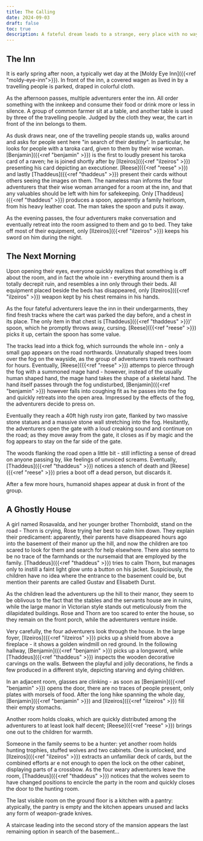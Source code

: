 ```yaml
---
title: The Calling
date: 2024-09-03
draft: false
toc: true
description: A fateful dream leads to a strange, eery place with no way back.
---
```


## The Inn

It is early spring after noon, a typically wet day at the [Moldy Eye Inn]({{<ref "moldy-eye-inn">}}). In front of the inn, a covered wagen as lived in by a travelling people is parked, draped in colorful cloth.

As the afternoon passes, multiple adventurers enter the inn. All order something with the innkeep and consume their food or drink more or less in silence. A group of common farmer sit at a table, and another table is used by three of the travelling people. Judged by the cloth they wear, the cart in front of the inn belongs to them.

As dusk draws near, one of the travelling people stands up, walks around and asks for people sent here "in search of their destiny". In particular, he looks for people with a taroka card, given to them by their wise woman. [Benjamin]({{<ref "benjamin" >}}) is the first to loudly present his taroka card of a raven; he is joined shortly after by [Ilzeiros]({{<ref "ilzeiros" >}}) presenting his card depicting an executioner. [Reese]({{<ref "reese" >}}) and lastly [Thaddeus]({{<ref "thaddeus" >}}) present their cards without others seeing the images on them. The nameless man informs the four adventurers that their wise woman arranged for a room at the inn, and that any valuables should be left with him for safekeeping. Only [Thaddeus]({{<ref "thaddeus" >}}) produces a spoon, apparently a family heirloom, from his heavy leather coat. The man takes the spoon and puts it away.

As the evening passes, the four adventurers make conversation and eventually retreat into the room assigned to them and go to bed. They take off most of their equipment, only [Ilzeiros]({{<ref "ilzeiros" >}}) keeps his sword on him during the night.


## The Next Morning

Upon opening their eyes, everyone quickly realizes that something is off about the room, and in fact the whole inn - everything around them is a totally decrepit ruin, and resembles a inn only through their beds. All equipment placed beside the beds has disappeared, only [Ilzeiros]({{<ref "ilzeiros" >}}) weapon kept by his chest remains in his hands.

As the four fateful adventurers leave the inn in their undergarments, they find fresh tracks where the cart was parked the day before, and a chest in its place. The only item in that chest is [Thaddeus]({{<ref "thaddeus" >}})' spoon, which he promptly throws away, cursing. [Reese]({{<ref "reese" >}}) picks it up, certain the spoon has some value.

The tracks lead into a thick fog, which surrounds the whole inn - only a small gap appears on the road northwards. Unnaturally shaped trees loom over the fog on the wayside, as the group of adventurers travels northward for hours. Eventually, [Reese]({{<ref "reese" >}}) attemps to pierce through the fog with a summoned mage hand - however, instead of the usually human shaped hand, the mage hand takes the shape of a skeletal hand. The hand itself passes through the fog undisturbed, [Benjamin]({{<ref "benjamin" >}}) however falls into coughing fit as he passes into the fog and quickly retreats into the open area. Impressed by the effects of the fog, the adventurers decide to press on.

Eventually they reach a 40ft high rusty iron gate, flanked by two massive stone statues and a massive stone wall stretching into the fog. Hesitantly, the adventurers open the gate with a loud creaking sound and continue on the road; as they move away from the gate, it closes as if by magic and the fog appears to stay on the far side of the gate. 

The woods flanking the road open a little bit - still inflicting a sense of dread on anyone passing by, like feelings of unvoiced screams. Eventually, [Thaddeus]({{<ref "thaddeus" >}}) notices a stench of death and [Reese]({{<ref "reese" >}}) pries a boot off a dead person, but discards it.

After a few more hours, humanoid shapes appear at dusk in front of the group.

## A Ghostly House

A girl named Rosavalda, and her younger brother Thornboldt, stand on the road - Thorn is crying, Rose trying her best to calm him down. They explain their predicament: apparently, their parents have disappeared hours ago into the basement of their manor up the hill, and now the children are too scared to look for them and search for help elsewhere. There also seems to be no trace of the farmhands or the nursemaid that are employed by the family. [Thaddeus]({{<ref "thaddeus" >}}) tries to calm Thorn, but manages only to instill a faint light glow unto a button on his jacket. Suspiciously, the children have no idea where the entrance to the basement could be, but mention their parents are called Gustav and Elisabeth Durst.

As the children lead the adventurers up the hill to their manor, they seem to be oblivous to the fact that the stables and the servants house are in ruins, while the large manor in Victorian style stands out meticulously from the dilapidated buildings. Rose and Thorn are too scared to enter the house, so they remain on the front porch, while the adventurers venture inside.

Very carefully, the four adventurers look through the house. In the large foyer, [Ilzeiros]({{<ref "ilzeiros" >}}) picks up a shield from above a fireplace - it shows a golden windmill on red ground. In the following hallway, [Benjamin]({{<ref "benjamin" >}}) picks up a longsword, while [Thaddeus]({{<ref "thaddeus" >}}) inspects the wooden decorative carvings on the walls. Between the playful and jolly decorations, he finds a few produced in a different style, depicting starving and dying children. 

In an adjacent room, glasses are clinking - as soon as [Benjamin]({{<ref "benjamin" >}}) opens the door, there are no traces of people present, only plates with morsels of food. After the long hike spanning the whole day, [Benjamin]({{<ref "benjamin" >}}) and [Ilzeiros]({{<ref "ilzeiros" >}}) fill their empty stomachs. 

Another room holds cloaks, which are quickly distributed among the adventurers to at least look half decent; [Reese]({{<ref "reese" >}}) brings one out to the children for warmth.

Someone in the family seems to be a hunter: yet another room holds hunting trophies, stuffed wolves and two cabinets. One is unlocked, and [Ilzeiros]({{<ref "ilzeiros" >}}) extracts an unfamiliar deck of cards, but the combined efforts ar e not enough to open the lock on the other cabinet, displaying parts of a crossbow. As the four weary adventurers leave the room, [Thaddeus]({{<ref "thaddeus" >}}) notices that the wolves seem to have changed positions to encircle the party in the room and quickly closes the door to the hunting room.

The last visible room on the ground floor is a kitchen with a pantry: atypically, the pantry is empty and the kitchen appears unused and lacks any form of weapon-grade knives.

A staircase leading into the second story of the mansion appears the last remaining option in search of the basement...
